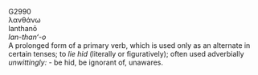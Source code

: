 G2990  
λανθάνω  
lanthanō  
*lan-than‘-o*  
A prolonged form of a primary verb, which is used only as an alternate
in certain tenses; to *lie* *hid* (literally or figuratively); often
used adverbially *unwittingly:* - be hid, be ignorant of, unawares.  
